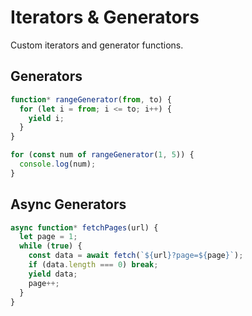 # Iterators & Generators
Custom iterators and generator functions.
## Generators
```javascript
function* rangeGenerator(from, to) {
  for (let i = from; i <= to; i++) {
    yield i;
  }
}

for (const num of rangeGenerator(1, 5)) {
  console.log(num);
}
```
## Async Generators
```javascript
async function* fetchPages(url) {
  let page = 1;
  while (true) {
    const data = await fetch(`${url}?page=${page}`);
    if (data.length === 0) break;
    yield data;
    page++;
  }
}
```
